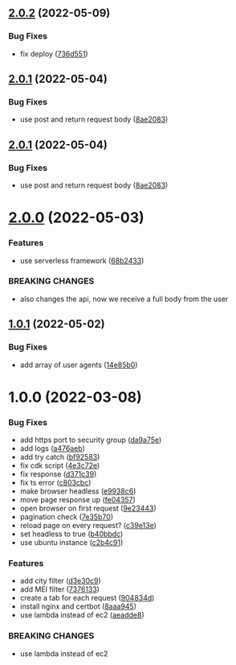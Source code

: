 ## [2.0.2](https://github.com/rfoel/cnpj/compare/v2.0.1...v2.0.2) (2022-05-09)


### Bug Fixes

* fix deploy ([736d551](https://github.com/rfoel/cnpj/commit/736d5519987fc50cb2f5ade108fbcff439335b19))

## [2.0.1](https://github.com/rfoel/cnpj/compare/v2.0.0...v2.0.1) (2022-05-04)


### Bug Fixes

* use post and return request body ([8ae2083](https://github.com/rfoel/cnpj/commit/8ae2083c664aeb7f4d3bf3a58197e9891d9a67e6))

## [2.0.1](https://github.com/rfoel/cnpj/compare/v2.0.0...v2.0.1) (2022-05-04)


### Bug Fixes

* use post and return request body ([8ae2083](https://github.com/rfoel/cnpj/commit/8ae2083c664aeb7f4d3bf3a58197e9891d9a67e6))

# [2.0.0](https://github.com/rfoel/cnpj/compare/v1.0.1...v2.0.0) (2022-05-03)


### Features

* use serverless framework ([68b2433](https://github.com/rfoel/cnpj/commit/68b243383d88a74884905272b344df8bd42fdb53))


### BREAKING CHANGES

* also changes the api, now we receive a full body from the user

## [1.0.1](https://github.com/rfoel/cnpj/compare/v1.0.0...v1.0.1) (2022-05-02)


### Bug Fixes

* add array of user agents ([14e85b0](https://github.com/rfoel/cnpj/commit/14e85b098fa44e6ef3ff7f81ddc97726bb2a4250))

# 1.0.0 (2022-03-08)


### Bug Fixes

* add https port to security group ([da9a75e](https://github.com/rfoel/cnpj/commit/da9a75ede6e7d0f4881b0c47997572830923a8d2))
* add logs ([a476aeb](https://github.com/rfoel/cnpj/commit/a476aeb0c2ac10f678fbdfd345b3162228ffed2a))
* add try catch ([bf92583](https://github.com/rfoel/cnpj/commit/bf9258312c161c22bb5f98de3a1a2657ec4e5172))
* fix cdk script ([4e3c72e](https://github.com/rfoel/cnpj/commit/4e3c72e0f5b389aa89a644d5ee2de9473ff08868))
* fix response ([d371c39](https://github.com/rfoel/cnpj/commit/d371c39b3b3f266b8602e57554017beadf254020))
* fix ts error ([c803cbc](https://github.com/rfoel/cnpj/commit/c803cbcb99e2f9341cd06ef824d490f6a1fc5c0b))
* make browser headless ([e9938c6](https://github.com/rfoel/cnpj/commit/e9938c61f35463bd4f81bae9f893d35f9d12b724))
* move page response up ([fe04357](https://github.com/rfoel/cnpj/commit/fe04357f642405e59b2318f52a8c63c9f9d4af9b))
* open browser on first request ([9e23443](https://github.com/rfoel/cnpj/commit/9e23443fea34c0d33f0cde66af76580625930198))
* pagination check ([7e35b70](https://github.com/rfoel/cnpj/commit/7e35b70ffb97ca67e16871742b99e04dabc81884))
* reload page on every request? ([c39e13e](https://github.com/rfoel/cnpj/commit/c39e13e5c6d9da8b1b9cdfa44101fe75e48c897a))
* set headless to true ([b40bbdc](https://github.com/rfoel/cnpj/commit/b40bbdcf5f9c174e9bc57c910fe963fc5b836c66))
* use ubuntu instance ([c2b4c91](https://github.com/rfoel/cnpj/commit/c2b4c91c523469df87b3a2fc9d7566423d3da4b7))


### Features

* add city filter ([d3e30c9](https://github.com/rfoel/cnpj/commit/d3e30c9f3f0d7b4fa72fe8309978b2965e198343))
* add MEI filter ([7376133](https://github.com/rfoel/cnpj/commit/7376133ccc5cb6033db29610d9e9d36f291bc4ce))
* create a tab for each request ([904834d](https://github.com/rfoel/cnpj/commit/904834ddcde61c54e964bd96f2468ae55b6c1094))
* install nginx and certbot ([8aaa945](https://github.com/rfoel/cnpj/commit/8aaa9454923a19d5c5e230b5098857f0bace1baa))
* use lambda instead of ec2 ([aeadde8](https://github.com/rfoel/cnpj/commit/aeadde8bec6276c626e36073fc37d014c4f185d2))


### BREAKING CHANGES

* use lambda instead of ec2
